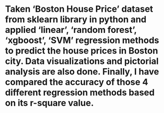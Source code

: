# Taken ‘Boston House Price’ dataset from sklearn library in python and applied ‘linear’, ‘random forest’, ‘xgboost’, ‘SVM’ regression methods to predict the house prices in Boston city. Data visualizations and pictorial analysis are also done. Finally, I have compared the accuracy of those 4 different regression methods based on its r-square value. 
